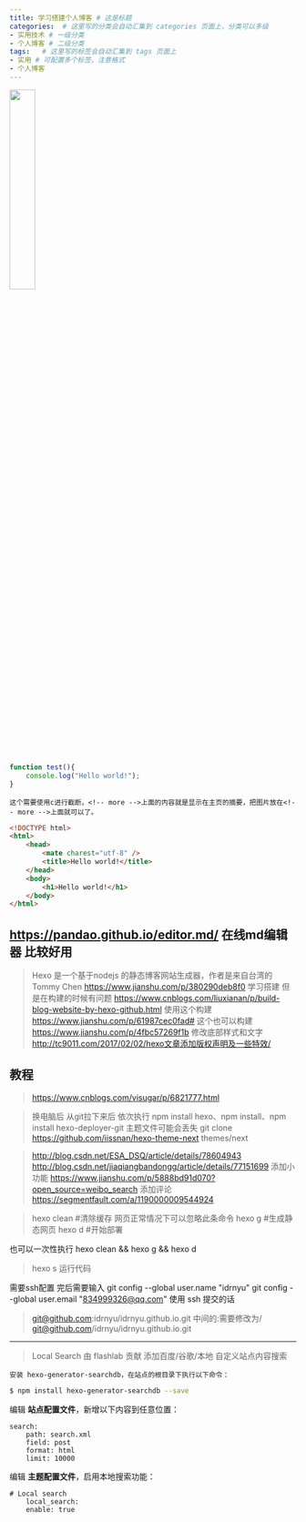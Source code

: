 ```yaml
---
title: 学习搭建个人博客 # 这是标题
categories:  # 这里写的分类会自动汇集到 categories 页面上，分类可以多级
- 实用技术 # 一级分类
- 个人博客 # 二级分类 
tags:   # 这里写的标签会自动汇集到 tags 页面上
- 实用 # 可配置多个标签，注意格式
- 个人博客
---
```


<!-- ![](https://pandao.github.io/editor.md/examples/images/4.jpg) -->
<img src="https://pandao.github.io/editor.md/examples/images/4.jpg" width="30%">

```javascript
function test(){
	console.log("Hello world!");
}
```

`这个需要使用c进行截断，<!-- more -->上面的内容就是显示在主页的摘要，把图片放在<!-- more -->上面就可以了。`

<!-- more -->

```html
<!DOCTYPE html>
<html>
    <head>
        <mate charest="utf-8" />
        <title>Hello world!</title>
    </head>
    <body>
        <h1>Hello world!</h1>
    </body>
</html>
```


## https://pandao.github.io/editor.md/  在线md编辑器  比较好用 ##

>Hexo 是一个基于nodejs 的静态博客网站生成器，作者是来自台湾的 Tommy Chen
>https://www.jianshu.com/p/380290deb8f0  学习搭建  但是在构建的时候有问题
>https://www.cnblogs.com/liuxianan/p/build-blog-website-by-hexo-github.html 使用这个构建
>https://www.jianshu.com/p/61987cec0fad#  这个也可以构建
>https://www.jianshu.com/p/4fbc57269f1b   修改底部样式和文字
>http://tc9011.com/2017/02/02/hexo文章添加版权声明及一些特效/

## 教程 ##
>https://www.cnblogs.com/visugar/p/6821777.html

>换电脑后  从git拉下来后  依次执行 npm install hexo、npm install、npm install hexo-deployer-git
>主题文件可能会丢失   git clone https://github.com/iissnan/hexo-theme-next themes/next

>http://blog.csdn.net/ESA_DSQ/article/details/78604943
>http://blog.csdn.net/jiaqiangbandongg/article/details/77151699     添加小功能
>https://www.jianshu.com/p/5888bd91d070?open_source=weibo_search
> 添加评论 https://segmentfault.com/a/1190000009544924


>hexo clean #清除缓存 网页正常情况下可以忽略此条命令
>hexo g #生成静态网页
>hexo d #开始部署

也可以一次性执行
hexo clean && hexo g && hexo d
>hexo s 运行代码

需要ssh配置   完后需要输入
git config --global user.name "idrnyu"
git config --global user.email  "834999326@qq.com"
使用  ssh 提交的话   
>git@github.com:idrnyu/idrnyu.github.io.git  中间的:需要修改为/
>git@github.com/idrnyu/idrnyu.github.io.git

---

>Local Search 由 flashlab 贡献
>添加百度/谷歌/本地 自定义站点内容搜索

`安装 hexo-generator-searchdb，在站点的根目录下执行以下命令：`
``` bash
$ npm install hexo-generator-searchdb --save
```
编辑 **站点配置文件**，新增以下内容到任意位置：

    search:
        path: search.xml
        field: post
        format: html
        limit: 10000
编辑 **主题配置文件**，启用本地搜索功能：

    # Local search
        local_search:
        enable: true
